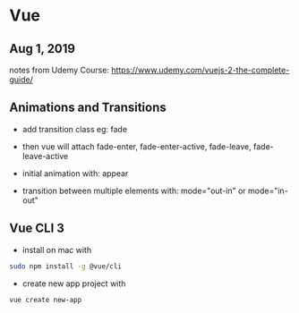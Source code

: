 # Vue

Aug 1, 2019
-----------

notes from Udemy Course:
https://www.udemy.com/vuejs-2-the-complete-guide/

## Animations and Transitions

- add transition class eg: fade
- then vue will attach fade-enter, fade-enter-active, fade-leave, fade-leave-active

- initial animation with: appear

- transition between multiple elements with: mode="out-in" or mode="in-out"



## Vue CLI 3

- install on mac with
```bash
sudo npm install -g @vue/cli
```
- create new app project with
```bash
vue create new-app
```

